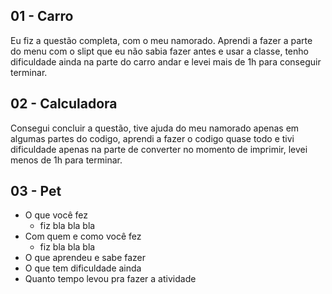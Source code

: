 
## 01 - Carro

Eu fiz a questão completa, com o meu namorado. Aprendi a fazer a parte do menu com o slipt que eu não sabia fazer antes e usar a classe, tenho dificuldade ainda na parte do carro andar e levei mais de 1h para conseguir terminar. 

## 02 - Calculadora

Consegui concluir a questão, tive ajuda do meu namorado apenas em algumas partes do codigo, aprendi a fazer o codigo quase todo e tivi dificuldade apenas na parte de converter no momento de imprimir, levei menos de 1h para terminar.

## 03 - Pet

- O que você fez
    - fiz bla bla bla
- Com quem e como você fez
    - fiz bla bla bla
- O que aprendeu e sabe fazer
- O que tem dificuldade ainda
- Quanto tempo levou pra fazer a atividade
